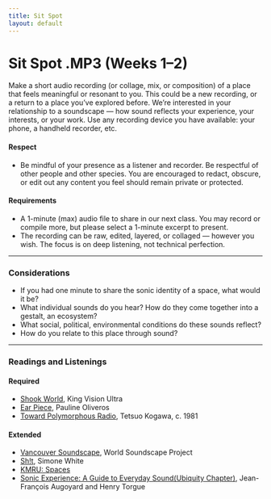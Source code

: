 ```yaml
---
title: Sit Spot
layout: default
---
```


# Sit Spot .MP3 (Weeks 1–2)

Make a short audio recording (or collage, mix, or composition) of a place that feels meaningful or resonant to you. This could be a new recording, or a return to a place you’ve explored before. We’re interested in your relationship to a soundscape — how sound reflects your experience, your interests, or your work. Use any recording device you have available: your phone, a handheld recorder, etc.

#### Respect <br>
- Be mindful of your presence as a listener and recorder. Be respectful of other people and other species. You are encouraged to redact, obscure, or edit out any content you feel should remain private or protected.

#### Requirements <br>
- A 1-minute (max) audio file to share in our next class. You may record or compile more, but please select a 1-minute excerpt to present.
- The recording can be raw, edited, layered, or collaged — however you wish. The focus is on deep listening, not technical perfection.

---

### Considerations

- If you had one minute to share the sonic identity of a space, what would it be?
- What individual sounds do you hear? How do they come together into a gestalt, an ecosystem?
- What social, political, environmental conditions do these sounds reflect?
- How do you relate to this place through sound?

---

### Readings and Listenings

#### Required
- [Shook World](https://algierstheband.bandcamp.com/album/shook-world-hosted-by-algiers), King Vision Ultra
- [Ear Piece](https://www.kim-cohen.com/Assets/CourseAssets/Texts/Oliveros_Ear%20Piece%20(1998).PDF), Pauline Oliveros
- [Toward Polymorphous Radio](https://drive.google.com/file/d/1YDdtHzgt00Tn1E4vpdQdbLqyKVmCRprT/view?usp=sharing), Tetsuo Kogawa, c. 1981

#### Extended
- [Vancouver Soundscape](https://www.sfu.ca/sonic-studio-webdav/WSP_Doc/Booklets/Vanscape1.pdf), World Soundscape Project
- [Sh!t](https://attachments.are.na/35567766/27327d5618ff01a2c81ba82337b3a6c2.pdf?1743106294), Simone White
- [KMRU: Spaces](https://www.youtube.com/watch?v=jxRbgvRNoS4)
- [Sonic Experience: A Guide to Everyday Sound(Ubiquity Chapter)](https://attachments.are.na/12509280/108be580b3e8789556c4a09eb6f06bf2.pdf?1626041041), Jean-François Augoyard and Henry Torgue
